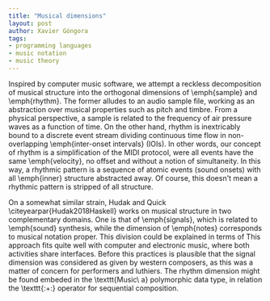 ```yaml
---
title: "Musical dimensions"
layout: post
author: Xavier Góngora
tags:
- programming languages
- music notation
- music theory
---
```

Inspired by computer music software, we attempt a reckless decomposition of musical structure into the orthogonal dimensions of \emph{sample} and \emph{rhythm}. 
The former alludes to an audio sample file, working as
an abstraction over musical properties such as pitch and timbre. From a
physical perspective, a sample is related to the frequency of air
pressure waves as a function of time. 
On the other hand, rhythm is inextricably bound
to a discrete event stream dividing continuous time flow in
non-overlapping \emph{inter-onset intervals} (IOIs).
In other words, our concept of rhythm is a simplification of the MIDI protocol, were all events have the same \emph{velocity}, no offset and without a notion of
simultaneity. In this way, a rhythmic pattern is a sequence of atomic
events (sound onsets) with all \emph{inner} structure abstracted away.
Of course, this doesn't mean a rhythmic pattern is stripped of all structure.

On a somewhat similar strain, Hudak and Quick \citeyearpar{Hudak2018Haskell}
works on musical structure in two complementary domains. 
One is that of \emph{signals}, which is related
to \emph{sound} synthesis, while the dimension of \emph{notes}
corresponds to musical notation proper. This division could be explained
in terms of This approach fits quite well with computer and electronic
music, where both activities share interfaces. Before this practices is 
plausible that the signal dimension was considered as given 
by western composers, as this was a matter of concern for 
performers and luthiers. 
The rhythm dimension might be found embeded in the
\texttt{Music\ a} polymorphic data type, in relation the \texttt{:+:}
operator for sequential composition.

